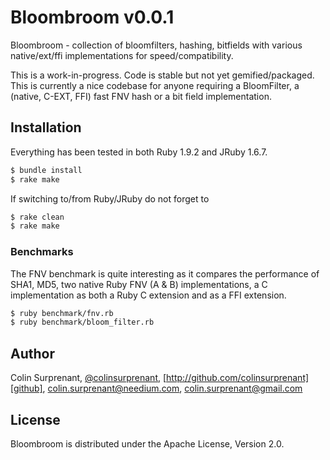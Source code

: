 # Bloombroom v0.0.1

Bloombroom - collection of bloomfilters, hashing, bitfields with various native/ext/ffi implementations for speed/compatibility.

This is a work-in-progress. Code is stable but not yet gemified/packaged. This is currently a nice codebase for anyone requiring a BloomFilter,
a (native, C-EXT, FFI) fast FNV hash or a bit field implementation. 
## Installation

Everything has been tested in both Ruby 1.9.2 and JRuby 1.6.7.

``` sh
$ bundle install
$ rake make
```

If switching to/from Ruby/JRuby do not forget to 

``` sh
$ rake clean
$ rake make
```

### Benchmarks

The FNV benchmark is quite interesting as it compares the performance of SHA1, MD5, two native Ruby FNV (A & B) implementations, a C implementation as both a Ruby C extension and as a FFI extension. 

``` sh
$ ruby benchmark/fnv.rb
$ ruby benchmark/bloom_filter.rb
```

## Author
Colin Surprenant, [@colinsurprenant][twitter], [http://github.com/colinsurprenant][github], colin.surprenant@needium.com, colin.surprenant@gmail.com

## License
Bloombroom is distributed under the Apache License, Version 2.0. 

[twitter]: http://twitter.com/colinsurprenant
[github]: http://github.com/colinsurprenant

